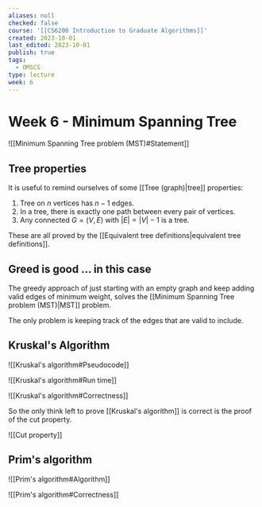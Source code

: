 ```yaml
---
aliases: null
checked: false
course: '[[CS6200 Introduction to Graduate Algorithms]]'
created: 2023-10-01
last_edited: 2023-10-01
publish: true
tags:
  - OMSCS
type: lecture
week: 6
---
```

# Week 6 - Minimum Spanning Tree

![[Minimum Spanning Tree problem (MST)#Statement]]

## Tree properties

It is useful to remind ourselves of some [[Tree (graph)|tree]] properties:

1. Tree on $n$ vertices has $n-1$ edges.
2. In a tree, there is exactly one path between every pair of vertices.
3. Any connected $G = (V,E)$ with $\vert E \vert = \vert V \vert - 1$ is a tree.

These are all proved by the [[Equivalent tree definitions|equivalent tree definitions]].

## Greed is good ... in this case

The greedy approach of just starting with an empty graph and keep adding valid edges of minimum weight, solves the [[Minimum Spanning Tree problem (MST)|MST]] problem.

The only problem is keeping track of the edges that are valid to include.

## Kruskal's Algorithm

![[Kruskal's algorithm#Pseudocode]]

![[Kruskal's algorithm#Run time]]

![[Kruskal's algorithm#Correctness]]

So the only think left to prove [[Kruskal's algorithm]] is correct is the proof of the cut property.

![[Cut property]]

## Prim's algorithm

![[Prim's algorithm#Algorithm]]

![[Prim's algorithm#Correctness]]
